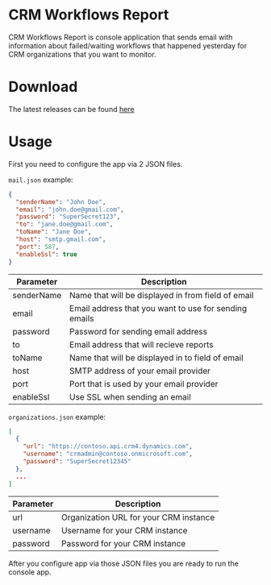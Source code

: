 ﻿# CRM Workflows Report
CRM Workflows Report is console application that sends email with information about failed/waiting workflows that happened yesterday for CRM organizations that you want to monitor. 
# Download
The latest releases can be found [here](https://github.com/DynamicsNinja/CRM-Workflows-Report/releases)
# Usage
First you need to configure the app via 2 JSON files.

`mail.json` example:

```json
{  
  "senderName": "John Doe",
  "email": "john.doe@gmail.com",
  "password": "SuperSecret123",
  "to": "jane.doe@gmail.com",
  "toName": "Jane Doe",
  "host": "smtp.gmail.com",
  "port": 587,
  "enableSsl": true 
}
```

| Parameter  | Description                              |
| ---------- | ---------------------------------------- |
| senderName | Name that will be displayed in from field of email |
| email      | Email address that you want to use for sending emails |
| password   | Password for sending email address       |
| to         | Email address that will recieve reports  |
| toName     | Name that will be displayed in to field of email |
| host       | SMTP address of your email provider      |
| port       | Port that is used by your email provider |
| enableSsl  | Use SSL when sending an email            |

`organizations.json` example:

```json
[
  {
    "url": "https://contoso.api.crm4.dynamics.com",
    "username": "crmadmin@contoso.onmicrosoft.com",
    "password": "SuperSecret12345"
  },
  ...
]
```

| Parameter | Description                            |
| --------- | -------------------------------------- |
| url       | Organization URL for your CRM instance |
| username  | Username for your CRM instance         |
| password  | Password for your CRM instance         |

After you configure app via those JSON files you are ready to run the console app.
